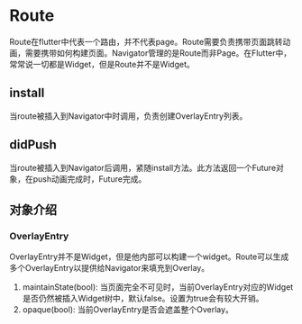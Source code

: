 # Route
Route在flutter中代表一个路由，并不代表page。Route需要负责携带页面跳转动画，需要携带如何构建页面。Navigator管理的是Route而非Page。在Flutter中，常常说一切都是Widget，但是Route并不是Widget。

## install
当route被插入到Navigator中时调用，负责创建OverlayEntry列表。

## didPush
当route被插入到Navigator后调用，紧随install方法。此方法返回一个Future对象，在push动画完成时，Future完成。


## 对象介绍
### OverlayEntry
OverlayEntry并不是Widget，但是他内部可以构建一个widget。Route可以生成多个OverlayEntry以提供给Navigator来填充到Overlay。

1. maintainState(bool): 当页面完全不可见时，当前OverlayEntry对应的Widget是否仍然被插入Widget树中，默认false。设置为true会有较大开销。
2. opaque(bool): 当前OverlayEntry是否会遮盖整个Overlay。

